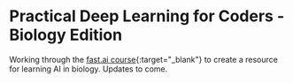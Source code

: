 # Practical Deep Learning for Coders - Biology Edition
Working through the [fast.ai course](https://course.fast.ai/){:target="_blank"} to create a resource for learning AI in biology. Updates to come.

